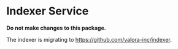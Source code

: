 # Indexer Service

**Do not make changes to this package.**

The indexer is migrating to <https://github.com/valora-inc/indexer>.
